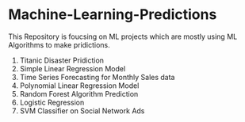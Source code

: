 # Machine-Learning-Predictions

This Repository is foucsing on ML projects which are mostly using ML Algorithms to make pridictions.

1. Titanic Disaster Pridiction
2. Simple Linear Regression Model
3. Time Series Forecasting for Monthly Sales data
4. Polynomial Linear Regression Model
5. Random Forest Algorithm Prediction
6. Logistic Regression
7. SVM Classifier on Social Network Ads
